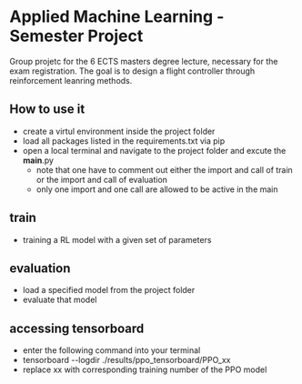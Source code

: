 # Applied Machine Learning - Semester Project
Group projetc for the 6 ECTS masters degree lecture, necessary for the exam registration.
The goal is to design a flight controller through reinforcement leanring methods.

## How to use it
- create a virtul environment inside the project folder
- load all packages listed in the requirements.txt via pip
- open a local terminal and navigate to the project folder and excute the __main__.py
  - note that one have to comment out either the import and call of train or the import and call of evaluation
  - only one import and one call are allowed to be active in the main

## train
- training a RL model with a given set of parameters

## evaluation
- load a specified model from the project folder
- evaluate that model

## accessing tensorboard
- enter the following command into your terminal
- tensorboard --logdir ./results/ppo_tensorboard/PPO_xx
- replace xx with corresponding training number of the PPO model

